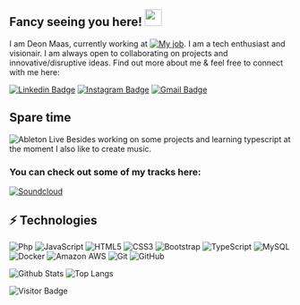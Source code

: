 
## Fancy seeing you here! <img src="https://raw.githubusercontent.com/aemmadi/aemmadi/master/wave.gif" width="30px">


I am Deon Maas, currently working at [![My job](https://img.shields.io/badge/freshportal-success?style=flat-square&logo=microgenetics&logoColor=white)](https://www.freshportal.com/). I am a tech enthusiast and visionair. I am always open to collaborating on projects and innovative/disruptive ideas. Find out more about me & feel free to connect with me here:

[![Linkedin Badge](https://img.shields.io/badge/-deonmaas-blue?style=flat-square&logo=Linkedin&logoColor=white&link=https://www.linkedin.com/in/deonmaas/)](https://www.linkedin.com/in/deonmaas/)
[![Instagram Badge](https://img.shields.io/badge/-diondaze-purple?style=flat-square&logo=instagram&logoColor=white&link=https://instagram.com/diondaze/)](https://instagram.com/diondaze)
[![Gmail Badge](https://img.shields.io/badge/-diondaze@gmail.com-c14438?style=flat-square&logo=Gmail&logoColor=white&link=mailto:diondaze@gmail.com)](mailto:diondaze@gmail.com)

## Spare time

![Ableton Live](https://img.shields.io/badge/-Ableton%20Live-black?style=flat-square&logo=ableton-live) 
Besides working on some projects and learning typescript at the moment I also like to create music.

### You can check out some of my tracks here: 

[![Soundcloud](https://img.shields.io/badge/-Soundcloud-black?style=flat-square&logo=soundcloud)](https://www.soundcloud.com/accordeon/)


## ⚡ Technologies

![Php](https://img.shields.io/badge/-Php-black?style=flat-square&logo=php)
![JavaScript](https://img.shields.io/badge/-JavaScript-black?style=flat-square&logo=javascript)
![HTML5](https://img.shields.io/badge/-HTML5-E34F26?style=flat-square&logo=html5&logoColor=white)
![CSS3](https://img.shields.io/badge/-CSS3-1572B6?style=flat-square&logo=css3)
![Bootstrap](https://img.shields.io/badge/-Bootstrap-563D7C?style=flat-square&logo=bootstrap)
![TypeScript](https://img.shields.io/badge/-TypeScript-007ACC?style=flat-square&logo=typescript)
![MySQL](https://img.shields.io/badge/-MySQL-black?style=flat-square&logo=mysql)
![Docker](https://img.shields.io/badge/-Docker-black?style=flat-square&logo=docker)
![Amazon AWS](https://img.shields.io/badge/Amazon%20AWS-232F3E?style=flat-square&logo=amazon-aws)
![Git](https://img.shields.io/badge/-Git-black?style=flat-square&logo=git)
![GitHub](https://img.shields.io/badge/-GitHub-181717?style=flat-square&logo=github)

![Github Stats](https://github-readme-stats.vercel.app/api?username=deonmaas&count_private=true&show_icons=true&include_all_commits=true)
![Top Langs](https://github-readme-stats.vercel.app/api/top-langs/?username=deonmaas&hide=TeX&layout=compact)

![Visitor Badge](https://visitor-badge.laobi.icu/badge?page_id=deonmaas)
